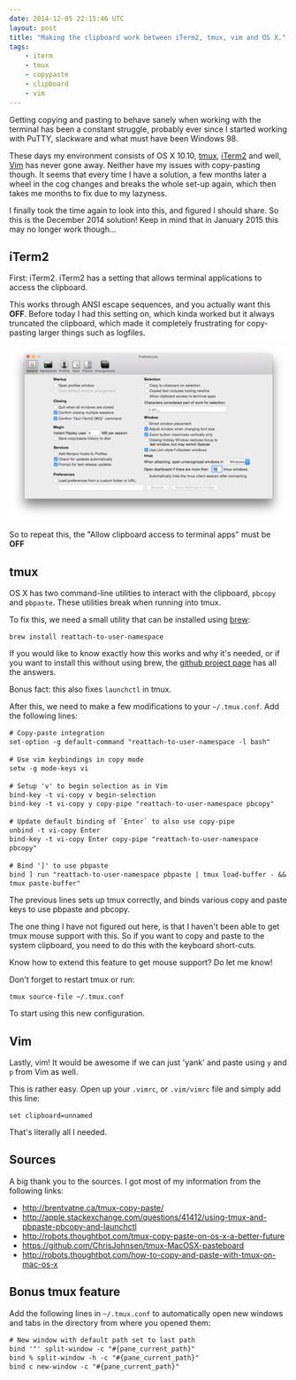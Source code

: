 ```yaml
---
date: 2014-12-05 22:15:46 UTC
layout: post
title: "Making the clipboard work between iTerm2, tmux, vim and OS X."
tags:
    - iterm
    - tmux
    - copypaste
    - clipboard
    - vim
---
```


Getting copying and pasting to behave sanely when working with the terminal
has been a constant struggle, probably ever since I started working with
PuTTY, slackware and what must have been Windows 98.

These days my environment consists of OS X 10.10, [tmux][1], [iTerm2][2] and
well, [Vim][3] has never gone away. Neither have my issues with copy-pasting
though. It seems that every time I have a solution, a few months later a wheel
in the cog changes and breaks the whole set-up again, which then takes me
months to fix due to my lazyness.

I finally took the time again to look into this, and figured I should share.
So this is the December 2014 solution! Keep in mind that in January 2015 this
may no longer work though...


iTerm2
------

First: iTerm2. iTerm2 has a setting that allows terminal applications to
access the clipboard.

This works through ANSI escape sequences, and you actually want this **OFF**.
Before today I had this setting on, which kinda worked but it always truncated
the clipboard, which made it completely frustrating for copy-pasting larger
things such as logfiles.

<a href="/resources/images/posts/iterm-settings.png"><img src="/resources/images/posts/iterm-settings.png" style="max-width: 100%"/></a>

So to repeat this, the "Allow clipboard access to terminal apps" must be **OFF** 


tmux
----

OS X has two command-line utilities to interact with the clipboard, `pbcopy`
and `pbpaste`. These utilities break when running into tmux.

To fix this, we need a small utility that can be installed using [brew][4]:

    brew install reattach-to-user-namespace

If you would like to know exactly how this works and why it's needed, or if
you want to install this without using brew, the [github project page][5]
has all the answers.

Bonus fact: this also fixes `launchctl` in tmux.

After this, we need to make a few modifications to your `~/.tmux.conf`. Add
the following lines:

    # Copy-paste integration
    set-option -g default-command "reattach-to-user-namespace -l bash"

    # Use vim keybindings in copy mode
    setw -g mode-keys vi

    # Setup 'v' to begin selection as in Vim
    bind-key -t vi-copy v begin-selection
    bind-key -t vi-copy y copy-pipe "reattach-to-user-namespace pbcopy"

    # Update default binding of `Enter` to also use copy-pipe
    unbind -t vi-copy Enter
    bind-key -t vi-copy Enter copy-pipe "reattach-to-user-namespace pbcopy"

    # Bind ']' to use pbpaste
    bind ] run "reattach-to-user-namespace pbpaste | tmux load-buffer - && tmux paste-buffer"


The previous lines sets up tmux correctly, and binds various copy and paste
keys to use pbpaste and pbcopy.

The one thing I have not figured out here, is that I haven't been able
to get tmux mouse support with this. So if you want to copy and paste to
the system clipboard, you need to do this with the keyboard short-cuts.

Know how to extend this feature to get mouse support? Do let me know!

Don't forget to restart tmux or run:

    tmux source-file ~/.tmux.conf

To start using this new configuration.


Vim
---

Lastly, vim! It would be awesome if we can just 'yank' and paste using `y` and
`p` from Vim as well.

This is rather easy. Open up your `.vimrc`, or `.vim/vimrc` file and simply
add this line:

    set clipboard=unnamed


That's literally all I needed.


Sources
-------

A big thank you to the sources. I got most of my information from the
following links:

* <http://brentvatne.ca/tmux-copy-paste/>
* <http://apple.stackexchange.com/questions/41412/using-tmux-and-pbpaste-pbcopy-and-launchctl>
* <http://robots.thoughtbot.com/tmux-copy-paste-on-os-x-a-better-future>
* <https://github.com/ChrisJohnsen/tmux-MacOSX-pasteboard>
* <http://robots.thoughtbot.com/how-to-copy-and-paste-with-tmux-on-mac-os-x>


Bonus tmux feature
------------------

Add the following lines in `~/.tmux.conf` to automatically open new windows
and tabs in the directory from where you opened them:

    # New window with default path set to last path
    bind '"' split-window -c "#{pane_current_path}"
    bind % split-window -h -c "#{pane_current_path}"
    bind c new-window -c "#{pane_current_path}"


[1]: http://tmux.sourceforge.net/
[2]: http://iterm2.com/
[3]: http://www.vim.org/
[4]: http://brew.sh/
[5]: https://github.com/ChrisJohnsen/tmux-MacOSX-pasteboard
